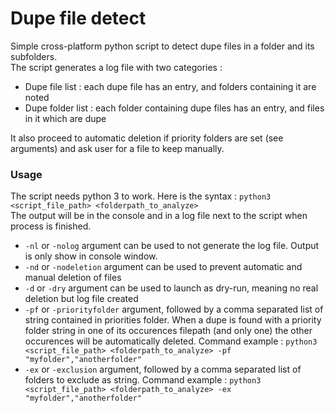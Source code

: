 # Dupe file detect

Simple cross-platform python script to detect dupe files in a folder and its subfolders.  
The script generates a log file with two categories :
- Dupe file list : each dupe file has an entry, and folders containing it are noted
- Dupe folder list : each folder containing dupe files has an entry, and files in it which are dupe  

It also proceed to automatic deletion if priority folders are set (see arguments) and ask user for a file to keep manually.

### Usage
The script needs python 3 to work. 
Here is the syntax :
`python3 <script_file_path> <folderpath_to_analyze>`  
The output will be in the console and in a log file next to the script when process is finished.  
- `-nl` or `-nolog` argument can be used to not generate the log file. Output is only show in console window.
- `-nd` or `-nodeletion` argument can be used to prevent automatic and manual deletion of files
- `-d` or `-dry` argument can be used to launch as dry-run, meaning no real deletion but log file created
- `-pf` or `-priorityfolder` argument, followed by a comma separated list of string contained in priorities folder. When a dupe is found with a priority folder string in one of its occurences filepath (and only one) the other occurences will be automatically deleted.
Command example : `python3 <script_file_path> <folderpath_to_analyze> -pf "myfolder","anotherfolder"`  
- `-ex` or `-exclusion` argument, followed by a comma separated list of folders to exclude as string.
Command example : `python3 <script_file_path> <folderpath_to_analyze> -ex "myfolder","anotherfolder"`  
